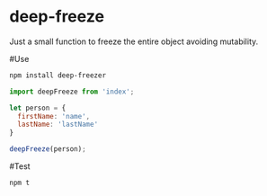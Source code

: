 # deep-freeze
Just a small function to freeze the entire object avoiding mutability.

#Use
```zsh
npm install deep-freezer
```

```javascript
import deepFreeze from 'index';

let person = {
  firstName: 'name',
  lastName: 'lastName'
}

deepFreeze(person);
```

#Test
```zsh
npm t
```
